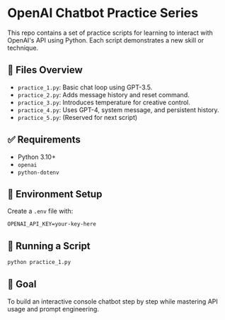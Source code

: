 # OpenAI Chatbot Practice Series

This repo contains a set of practice scripts for learning to interact with OpenAI's API using Python. Each script demonstrates a new skill or technique.

## 📂 Files Overview

- `practice_1.py`: Basic chat loop using GPT-3.5.
- `practice_2.py`: Adds message history and reset command.
- `practice_3.py`: Introduces temperature for creative control.
- `practice_4.py`: Uses GPT-4, system message, and persistent history.
- `practice_5.py`: (Reserved for next script)

## ✅ Requirements

- Python 3.10+
- `openai`
- `python-dotenv`

## 🔐 Environment Setup

Create a `.env` file with:
```
OPENAI_API_KEY=your-key-here
```

## 🚀 Running a Script
```bash
python practice_1.py
```

## 🧠 Goal
To build an interactive console chatbot step by step while mastering API usage and prompt engineering.
